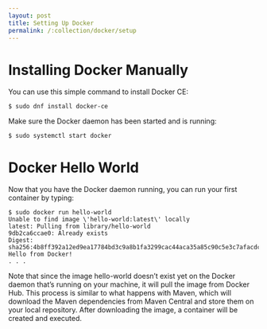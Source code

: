 ```yaml
---
layout: post
title: Setting Up Docker
permalink: /:collection/docker/setup
---
```


# Installing Docker Manually

You can use this simple command to install Docker CE:
```
$ sudo dnf install docker-ce
```

Make sure the Docker daemon has been started and is running:
```
$ sudo systemctl start docker
```

# Docker Hello World

Now that you have the Docker daemon running, you can run your first container by typing:
```
$ sudo docker run hello-world
Unable to find image \'hello-world:latest\' locally
latest: Pulling from library/hello-world
9db2ca6ccae0: Already exists
Digest:
sha256:4b8ff392a12ed9ea17784bd3c9a8b1fa3299cac44aca35a85c90c5e3c7afacdc  
Hello from Docker!
. . .
```

Note that since the image hello-world doesn’t exist yet on the Docker daemon that’s running on your machine, it will pull the image from Docker Hub. This process is similar to what happens with Maven, which will download the Maven dependencies from Maven Central and store them on your local repository. After downloading the image, a container will be created and executed.
